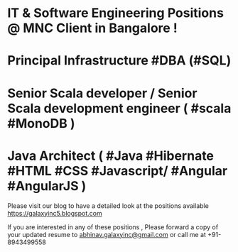 # IT & Software Engineering Positions @ MNC Client in Bangalore !


# Principal Infrastructure #DBA (#SQL)

# Senior Scala developer / Senior Scala development engineer ( #scala #MonoDB )
 
# Java Architect ( #Java #Hibernate #HTML #CSS #Javascript/ #Angular #AngularJS )


Please visit our blog to have a detailed look at the positions available https://galaxyinc5.blogspot.com 

If you are interested in any of these positions , Please forward a copy of your updated resume to abhinav.galaxyinc@gmail.com or call me at +91-8943499558
